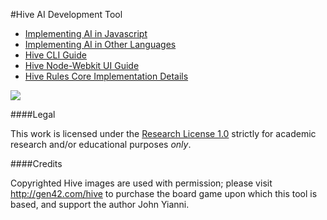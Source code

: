#Hive AI Development Tool

* [Implementing AI in Javascript](doc/hive-ai-js.md)
* [Implementing AI in Other Languages](doc/hive-ai-tcp.md)
* [Hive CLI Guide](doc/hive-cli.md)
* [Hive Node-Webkit UI Guide](doc/hive-node-webkit.md)
* [Hive Rules Core Implementation Details](doc/hive-core.md)

![](https://cloud.githubusercontent.com/assets/2160787/4161390/20a534b4-34cd-11e4-9088-1950940beb73.png)

####Legal

This work is licensed under the [Research License 1.0](LICENSE.md) strictly for academic research and/or educational purposes *only*.


####Credits

Copyrighted Hive images are used with permission; please visit http://gen42.com/hive to purchase the board game upon which this tool is based, and support the author John Yianni.

